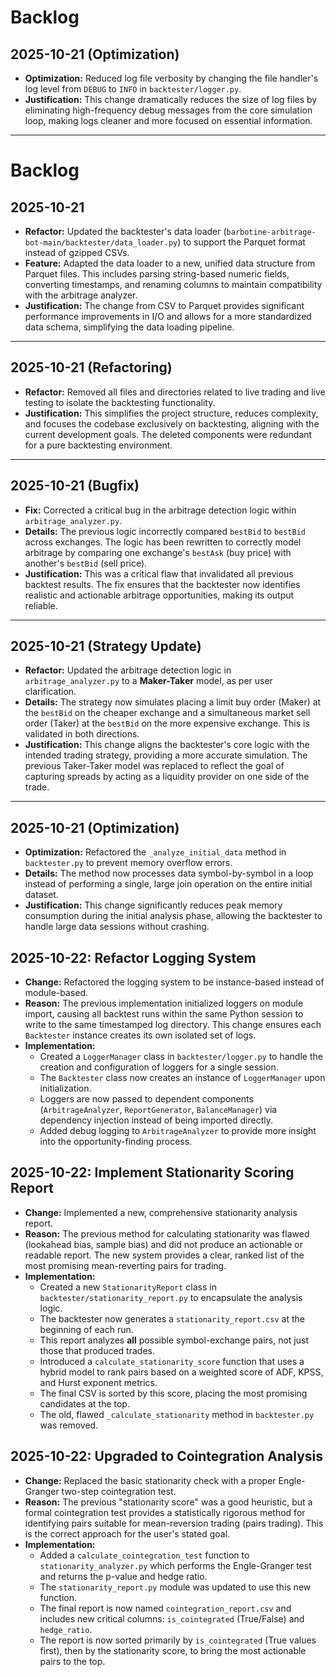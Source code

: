 # Backlog

## 2025-10-21 (Optimization)

- **Optimization:** Reduced log file verbosity by changing the file handler's log level from `DEBUG` to `INFO` in `backtester/logger.py`.
- **Justification:** This change dramatically reduces the size of log files by eliminating high-frequency debug messages from the core simulation loop, making logs cleaner and more focused on essential information.

---

# Backlog

## 2025-10-21

- **Refactor:** Updated the backtester's data loader (`barbotine-arbitrage-bot-main/backtester/data_loader.py`) to support the Parquet format instead of gzipped CSVs.
- **Feature:** Adapted the data loader to a new, unified data structure from Parquet files. This includes parsing string-based numeric fields, converting timestamps, and renaming columns to maintain compatibility with the arbitrage analyzer.
- **Justification:** The change from CSV to Parquet provides significant performance improvements in I/O and allows for a more standardized data schema, simplifying the data loading pipeline.

---

## 2025-10-21 (Refactoring)

- **Refactor:** Removed all files and directories related to live trading and live testing to isolate the backtesting functionality.
- **Justification:** This simplifies the project structure, reduces complexity, and focuses the codebase exclusively on backtesting, aligning with the current development goals. The deleted components were redundant for a pure backtesting environment.

---

## 2025-10-21 (Bugfix)

- **Fix:** Corrected a critical bug in the arbitrage detection logic within `arbitrage_analyzer.py`.
- **Details:** The previous logic incorrectly compared `bestBid` to `bestBid` across exchanges. The logic has been rewritten to correctly model arbitrage by comparing one exchange's `bestAsk` (buy price) with another's `bestBid` (sell price).
- **Justification:** This was a critical flaw that invalidated all previous backtest results. The fix ensures that the backtester now identifies realistic and actionable arbitrage opportunities, making its output reliable.

---

## 2025-10-21 (Strategy Update)

- **Refactor:** Updated the arbitrage detection logic in `arbitrage_analyzer.py` to a **Maker-Taker** model, as per user clarification.
- **Details:** The strategy now simulates placing a limit buy order (Maker) at the `bestBid` on the cheaper exchange and a simultaneous market sell order (Taker) at the `bestBid` on the more expensive exchange. This is validated in both directions.
- **Justification:** This change aligns the backtester's core logic with the intended trading strategy, providing a more accurate simulation. The previous Taker-Taker model was replaced to reflect the goal of capturing spreads by acting as a liquidity provider on one side of the trade.

---

## 2025-10-21 (Optimization)

- **Optimization:** Refactored the `_analyze_initial_data` method in `backtester.py` to prevent memory overflow errors.
- **Details:** The method now processes data symbol-by-symbol in a loop instead of performing a single, large join operation on the entire initial dataset.
- **Justification:** This change significantly reduces peak memory consumption during the initial analysis phase, allowing the backtester to handle large data sessions without crashing.
## 2025-10-22: Refactor Logging System

- **Change:** Refactored the logging system to be instance-based instead of module-based.
- **Reason:** The previous implementation initialized loggers on module import, causing all backtest runs within the same Python session to write to the same timestamped log directory. This change ensures each `Backtester` instance creates its own isolated set of logs.
- **Implementation:**
    - Created a `LoggerManager` class in `backtester/logger.py` to handle the creation and configuration of loggers for a single session.
    - The `Backtester` class now creates an instance of `LoggerManager` upon initialization.
    - Loggers are now passed to dependent components (`ArbitrageAnalyzer`, `ReportGenerator`, `BalanceManager`) via dependency injection instead of being imported directly.
    - Added debug logging to `ArbitrageAnalyzer` to provide more insight into the opportunity-finding process.
## 2025-10-22: Implement Stationarity Scoring Report

- **Change:** Implemented a new, comprehensive stationarity analysis report.
- **Reason:** The previous method for calculating stationarity was flawed (lookahead bias, sample bias) and did not produce an actionable or readable report. The new system provides a clear, ranked list of the most promising mean-reverting pairs for trading.
- **Implementation:**
    - Created a new `StationarityReport` class in `backtester/stationarity_report.py` to encapsulate the analysis logic.
    - The backtester now generates a `stationarity_report.csv` at the beginning of each run.
    - This report analyzes **all** possible symbol-exchange pairs, not just those that produced trades.
    - Introduced a `calculate_stationarity_score` function that uses a hybrid model to rank pairs based on a weighted score of ADF, KPSS, and Hurst exponent metrics.
    - The final CSV is sorted by this score, placing the most promising candidates at the top.
    - The old, flawed `_calculate_stationarity` method in `backtester.py` was removed.
## 2025-10-22: Upgraded to Cointegration Analysis

- **Change:** Replaced the basic stationarity check with a proper Engle-Granger two-step cointegration test.
- **Reason:** The previous "stationarity score" was a good heuristic, but a formal cointegration test provides a statistically rigorous method for identifying pairs suitable for mean-reversion trading (pairs trading). This is the correct approach for the user's stated goal.
- **Implementation:**
    - Added a `calculate_cointegration_test` function to `stationarity_analyzer.py` which performs the Engle-Granger test and returns the p-value and hedge ratio.
    - The `stationarity_report.py` module was updated to use this new function.
    - The final report is now named `cointegration_report.csv` and includes new critical columns: `is_cointegrated` (True/False) and `hedge_ratio`.
    - The report is now sorted primarily by `is_cointegrated` (True values first), then by the stationarity score, to bring the most actionable pairs to the top.